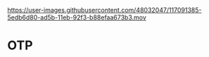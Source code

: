 
https://user-images.githubusercontent.com/48032047/117091385-5edb6d80-ad5b-11eb-92f3-b88efaa673b3.mov

# OTP
